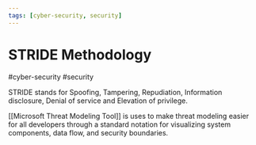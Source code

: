 ```yaml
---
tags: [cyber-security, security]
---
```

# STRIDE Methodology
#cyber-security #security 

STRIDE stands for Spoofing, Tampering, Repudiation, Information disclosure, Denial of service and Elevation of privilege. 

[[Microsoft Threat Modeling Tool]] is uses to make threat modeling easier for all developers through a standard notation for visualizing system components, data flow, and security boundaries.